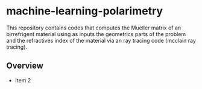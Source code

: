 # machine-learning-polarimetry
This repository contains codes that computes the Mueller matrix of an birrefrigent material using as inputs the geometrics parts of the problem and the refractives index of the material via an ray tracing code (mcclain ray tracing).
## Overview

- Item 2
